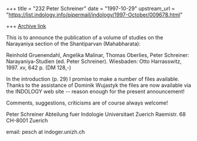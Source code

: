 +++
title = "232 Peter Schreiner"
date = "1997-10-29"
upstream_url = "https://list.indology.info/pipermail/indology/1997-October/009678.html"

+++
[Archive link](https://list.indology.info/pipermail/indology/1997-October/009678.html)

This is to announce the publication of a volume of studies on the
Narayaniya section of the Shantiparvan (Mahabharata):

Reinhold Gruenendahl, Angelika Malinar, Thomas Oberlies, Peter Schreiner:
Narayaniya-Studien (ed. Peter Schreiner). Wiesbaden: Otto Harrasswitz,
1997. xv, 642 p. (DM 128,-)

In the introduction (p. 29) I promise to make a number of files available.
Thanks to the assistance of Dominik Wujastyk the files are now
available via the INDOLOGY web site -- reason enough for the present
announcement!

Comments, suggestions, criticisms are of course always welcome!

Peter Schreiner
Abteilung fuer Indologie
Universitaet Zuerich
Raemistr. 68
CH-8001 Zuerich

email: pesch at indoger.unizh.ch



